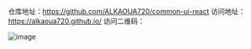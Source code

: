 仓库地址：https://github.com/ALKAOUA720/common-ui-react
访问地址：https://alkaoua720.github.io/
访问二维码：

![image](https://github.com/ALKAOUA720/ALKAOUA720.github.io/assets/65393954/e1b635cc-7d3c-42b4-a357-9212b106dd96)

